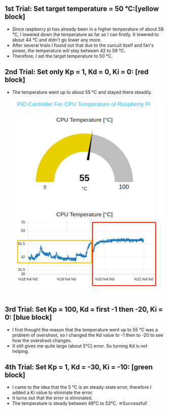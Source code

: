 ## 1st Trial: Set target temperature = 50 °C:[yellow block]  
* Since raspberry pi has already been in a higher temperature of about 58 °C, I lowered
down the temperature as far as I can firstly. It lowered to about 44 °C and didn't go lower any more.  
* After several trials I found out that due to the curcuit itself and fan's power, the temperature
will stay between 42 to 59 °C.  
* Therefore, I set the target temperature to 50 °C.  

## 2nd Trial: Set only Kp = 1, Kd = 0, Ki = 0: [red block]  
* The temperature went up to about 55 °C and stayed there steadily.   
![pic1](https://github.com/WangYini/PIDControlOfCPUTemperatureOnRaspberryPi/blob/master/SetTargetTemperature%20%26%20SetKp1Kd0Ki0.png)    
  
## 3rd Trial: Set Kp = 100, Kd = first -1 then -20, Ki = 0: [blue block]  
* I first thought the reason that the temperature went up to 55 °C was a problem of overshoot, so I changed the Kd value to -1 then to -20 to see how the overshoot changes.  
* It still gives me quite large (about 5°C) error. So turning Kd is not helping.  
  
## 4th Trial: Set Kp = 1, Kd = -30, Ki = -10: [green block]  
* I came to the idea that the 5 °C is an steady-state error, therefore I added a Ki value to eliminate the error.  
* It turns out that the error is eliminated.  
* The temperature is steady between 48°C to 53°C. =>Successful!   
